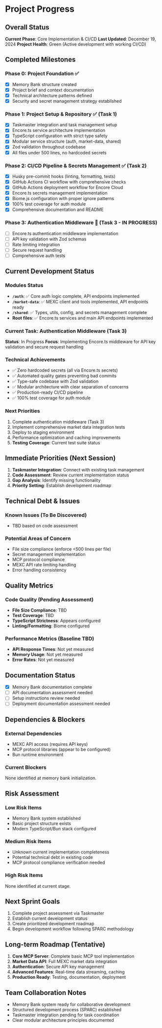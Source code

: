 # Project Progress

## Overall Status
**Current Phase**: Core Implementation & CI/CD
**Last Updated**: December 19, 2024
**Project Health**: Green (Active development with working CI/CD)

## Completed Milestones

### Phase 0: Project Foundation ✅
- [x] Memory Bank structure created
- [x] Project brief and context documentation
- [x] Technical architecture patterns defined
- [x] Security and secret management strategy established

### Phase 1: Project Setup & Repository ✅ (Task 1)
- [x] Taskmaster integration and task management setup
- [x] Encore.ts service architecture implementation
- [x] TypeScript configuration with strict type safety
- [x] Modular service structure (auth, market-data, shared)
- [x] Zod validation throughout codebase
- [x] All files under 500 lines, no hardcoded secrets

### Phase 2: CI/CD Pipeline & Secrets Management ✅ (Task 2)
- [x] Husky pre-commit hooks (linting, formatting, tests)
- [x] GitHub Actions CI workflow with comprehensive checks
- [x] GitHub Actions deployment workflow for Encore Cloud
- [x] Encore.ts secrets management implementation
- [x] Biome.js configuration with proper ignore patterns
- [x] 100% test coverage for auth module
- [x] Comprehensive documentation and README

### Phase 3: Authentication Middleware 🔄 (Task 3 - IN PROGRESS)
- [ ] Encore.ts authentication middleware implementation
- [ ] API key validation with Zod schemas
- [ ] Rate limiting integration
- [ ] Secure request handling
- [ ] Comprehensive auth tests

## Current Development Status

### Modules Status
- **`/auth`**: ✅ Core auth logic complete, API endpoints implemented
- **`/market-data`**: ✅ MEXC client and tools implemented, API endpoints ready
- **`/shared`**: ✅ Types, utils, config, and secrets management complete
- **Root files**: ✅ Encore.ts services and main API endpoints implemented

### Current Task: Authentication Middleware (Task 3)
**Status**: In Progress
**Focus**: Implementing Encore.ts middleware for API key validation and secure request handling

### Technical Achievements
- ✅ Zero hardcoded secrets (all via Encore.ts secrets)
- ✅ Automated quality gates preventing bad commits
- ✅ Type-safe codebase with Zod validation
- ✅ Modular architecture with clear separation of concerns
- ✅ Production-ready CI/CD pipeline
- ✅ 100% test coverage for auth module

### Next Priorities
1. Complete authentication middleware (Task 3)
2. Implement comprehensive market data integration tests
3. Deploy to staging environment
4. Performance optimization and caching improvements
5. **Testing Coverage**: Current test suite status

## Immediate Priorities (Next Session)
1. **Taskmaster Integration**: Connect with existing task management
2. **Code Assessment**: Review current implementation status
3. **Gap Analysis**: Identify missing functionality
4. **Priority Setting**: Establish development roadmap

## Technical Debt & Issues

### Known Issues (To Be Discovered)
- TBD based on code assessment

### Potential Areas of Concern
- File size compliance (enforce <500 lines per file)
- Secret management implementation
- MCP protocol compliance
- MEXC API rate limiting handling
- Error handling consistency

## Quality Metrics

### Code Quality (Pending Assessment)
- **File Size Compliance**: TBD
- **Test Coverage**: TBD  
- **TypeScript Strictness**: Appears configured
- **Linting/Formatting**: Biome configured

### Performance Metrics (Baseline TBD)
- **API Response Times**: Not yet measured
- **Memory Usage**: Not yet measured
- **Error Rates**: Not yet measured

## Documentation Status
- [x] Memory Bank documentation complete
- [ ] API documentation assessment needed
- [ ] Setup instructions review needed
- [ ] Deployment documentation assessment needed

## Dependencies & Blockers

### External Dependencies
- MEXC API access (requires API keys)
- MCP protocol libraries (appear to be configured)
- Bun runtime environment

### Current Blockers
None identified at memory bank initialization.

## Risk Assessment

### Low Risk Items
- Memory Bank system established
- Basic project structure exists
- Modern TypeScript/Bun stack configured

### Medium Risk Items  
- Unknown current implementation completeness
- Potential technical debt in existing code
- MCP protocol compliance verification needed

### High Risk Items
None identified at current stage.

## Next Sprint Goals
1. Complete project assessment via Taskmaster
2. Establish current development status
3. Create prioritized development roadmap
4. Begin development workflow following SPARC methodology

## Long-term Roadmap (Tentative)
1. **Core MCP Server**: Complete basic MCP tool implementation
2. **Market Data API**: Full MEXC market data integration
3. **Authentication**: Secure API key management
4. **Advanced Features**: Real-time data streaming, caching
5. **Production Ready**: Testing, documentation, deployment

## Team Collaboration Notes
- Memory Bank system ready for collaborative development
- Structured development process (SPARC) established
- Taskmaster integration pending for task coordination
- Clear modular architecture principles documented 